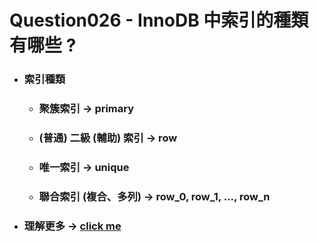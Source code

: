 Question026 - InnoDB 中索引的種類有哪些 ?
=====
* ### 索引種類
    * ### 聚簇索引 -> primary
    * ### (普通) 二級 (輔助) 索引 -> row
    * ### 唯一索引 -> unique
    * ### 聯合索引 (複合、多列) -> row_0, row_1, ..., row_n
* ### 理解更多 -> [click me](https://github.com/GitHub-WeiChiang/main/tree/main/MySQLPrinciples/Chapter06)
<br />
